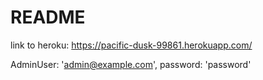 # README

link to heroku:
https://pacific-dusk-99861.herokuapp.com/

AdminUser: 'admin@example.com', password: 'password'